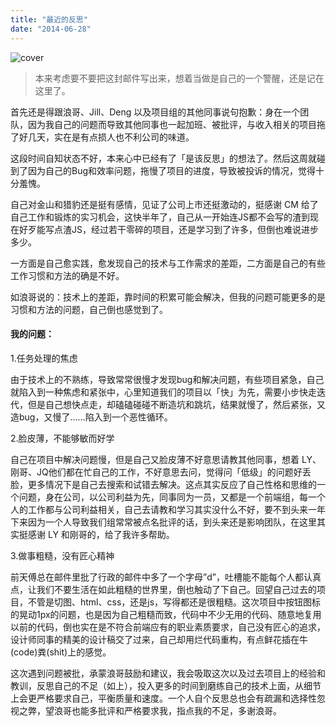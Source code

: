 ```yaml
---
title: "最近的反思"
date: "2014-06-28"
---
```


![cover](https://static.is26.com/wp-image/2014/06/workreview.jpg)

> 本来考虑要不要把这封邮件写出来，想着当做是自己的一个警醒，还是记在这里了。

首先还是得跟浪哥、Jill、Deng 以及项目组的其他同事说句抱歉：身在一个团队，因为我自己的问题而导致其他同事也一起加班、被批评，与收入相关的项目拖了好几天，实在是有点损人也不利公司的味道。

这段时间自知状态不好，本来心中已经有了「是该反思」的想法了。然后这周就碰到了因为自己的Bug和效率问题，拖慢了项目的进度，导致被投诉的情况，觉得十分羞愧。

自己对金山和猎豹还是挺有感情，见证了公司上市还挺激动的，挺感谢 CM 给了自己工作和锻炼的实习机会，这快半年了，自己从一开始连JS都不会写的渣到现在好歹能写点渣JS，经过若干零碎的项目，还是学习到了许多，但倒也难说进步多少。

一方面是自己愈实践，愈发现自己的技术与工作需求的差距，二方面是自己的有些工作习惯和方法的确是不好。

如浪哥说的：技术上的差距，靠时间的积累可能会解决，但我的问题可能更多的是习惯和方法的问题，自己倒也感觉到了。

#### 我的问题：

1.任务处理的焦虑

由于技术上的不熟练，导致常常很慢才发现bug和解决问题，有些项目紧急，自己就陷入到一种焦虑和紧张中，心里知道我们的项目以「快」为先，需要小步快走迭代，但是自己想快点走，却磕磕碰碰不断造坑和跳坑，结果就慢了，然后紧张，又造bug，又慢了……陷入到一个恶性循环。

2.脸皮薄，不能够敏而好学

自己在项目中解决问题慢，但是自己又脸皮薄不好意思请教其他同事，想着 LY、刚哥、JQ他们都在忙自己的工作，不好意思去问，觉得问「低级」的问题好丢脸，更多情况下是自己去搜索和试错去解决。这点其实反应了自己性格和思维的一个问题，身在公司，以公司利益为先，同事同为一员，又都是一个前端组，每一个人的工作都与公司利益相关，自己去请教和学习其实没什么不好，要不到头来一年下来因为一个人导致我们组常常被点名批评的话，到头来还是影响团队，在这里其实挺感谢 LY 和刚哥的，给了我许多帮助。

3.做事粗糙，没有匠心精神

前天傅总在邮件里批了行政的邮件中多了一个字母”d”，吐槽能不能每个人都认真点，让我们不要生活在如此粗糙的世界里，倒也触动了下自己。回望自己过去的项目，不管是切图、html、css，还是js，写得都还是很粗糙。这次项目中按钮图标的晃动1px的问题，也是因为自己粗糙而致，代码中不少无用的代码、随意地复用以前的代码，倒也实在是不符合前端应有的职业素质要求，自己没有匠心的追求，设计师同事的精美的设计稿交了过来，自己却用烂代码重构，有点鲜花插在牛(code)粪(shit)上的感觉。

这次遇到问题被批，承蒙浪哥鼓励和建议，我会吸取这次以及过去项目上的经验和教训，反思自己的不足（如上），投入更多的时间到磨练自己的技术上面，从细节上会更严格要求自己，平衡质量和速度。一个人自个反思总也会有疏漏和选择性忽视之弊，望浪哥也能多批评和严格要求我，指点我的不足，多谢浪哥。
